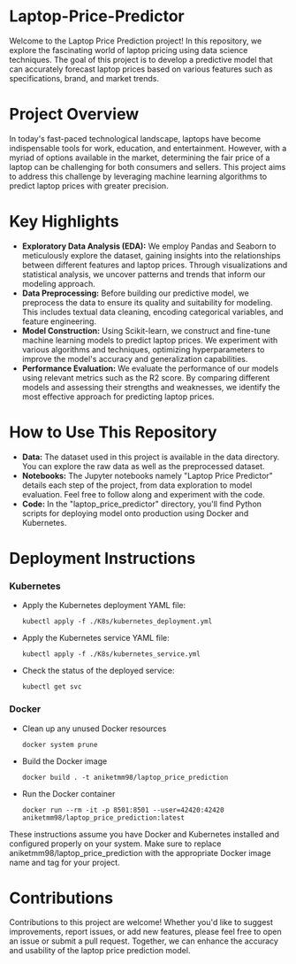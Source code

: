# Laptop-Price-Predictor
Welcome to the Laptop Price Prediction project! In this repository, we explore the fascinating world of laptop pricing using data science techniques. The goal of this project is to develop a predictive model that can accurately forecast laptop prices based on various features such as specifications, brand, and market trends.

# Project Overview
In today's fast-paced technological landscape, laptops have become indispensable tools for work, education, and entertainment. However, with a myriad of options available in the market, determining the fair price of a laptop can be challenging for both consumers and sellers. This project aims to address this challenge by leveraging machine learning algorithms to predict laptop prices with greater precision.

# Key Highlights
- <b>Exploratory Data Analysis (EDA):</b> We employ Pandas and Seaborn to meticulously explore the dataset, gaining insights into the relationships between different features and laptop prices. Through visualizations and statistical analysis, we uncover patterns and trends that inform our modeling approach.
- <b>Data Preprocessing:</b> Before building our predictive model, we preprocess the data to ensure its quality and suitability for modeling. This includes textual data cleaning, encoding categorical variables, and feature engineering.
- <b>Model Construction:</b> Using Scikit-learn, we construct and fine-tune machine learning models to predict laptop prices. We experiment with various algorithms and techniques, optimizing hyperparameters to improve the model's accuracy and generalization capabilities.
- <b>Performance Evaluation:</b> We evaluate the performance of our models using relevant metrics such as the R2 score. By comparing different models and assessing their strengths and weaknesses, we identify the most effective approach for predicting laptop prices.

# How to Use This Repository
- <b>Data:</b> The dataset used in this project is available in the data directory. You can explore the raw data as well as the preprocessed dataset.
- <b>Notebooks:</b> The Jupyter notebooks namely "Laptop Price Predictor" details each step of the project, from data exploration to model evaluation. Feel free to follow along and experiment with the code.
- <b>Code:</b> In the "laptop_price_predictor" directory, you'll find Python scripts for deploying model onto production using Docker and Kubernetes.

# Deployment Instructions
### Kubernetes
- Apply the Kubernetes deployment YAML file:
  ```
  kubectl apply -f ./K8s/kubernetes_deployment.yml
  ```
- Apply the Kubernetes service YAML file:
  ```
  kubectl apply -f ./K8s/kubernetes_service.yml
  ```
- Check the status of the deployed service:
  ```
  kubectl get svc
  ```
### Docker
- Clean up any unused Docker resources
  ```
  docker system prune
  ```
- Build the Docker image
  ```
  docker build . -t aniketmm98/laptop_price_prediction
  ```
- Run the Docker container
  ```
  docker run --rm -it -p 8501:8501 --user=42420:42420 aniketmm98/laptop_price_prediction:latest
  ```
These instructions assume you have Docker and Kubernetes installed and configured properly on your system. Make sure to replace aniketmm98/laptop_price_prediction with the appropriate Docker image name and tag for your project.

# Contributions
Contributions to this project are welcome! Whether you'd like to suggest improvements, report issues, or add new features, please feel free to open an issue or submit a pull request. Together, we can enhance the accuracy and usability of the laptop price prediction model.
